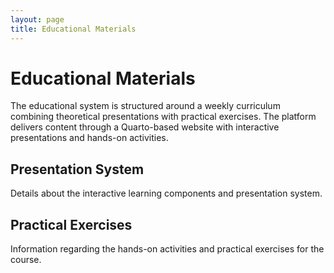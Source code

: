 ```yaml
---
layout: page
title: Educational Materials
---
```


# Educational Materials

The educational system is structured around a weekly curriculum combining theoretical presentations with practical exercises. The platform delivers content through a Quarto-based website with interactive presentations and hands-on activities.

## Presentation System
Details about the interactive learning components and presentation system.

## Practical Exercises
Information regarding the hands-on activities and practical exercises for the course.
